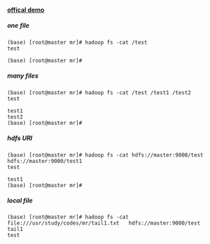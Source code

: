 
#### [offical demo](https://hadoop.apache.org/docs/current/hadoop-project-dist/hadoop-common/FileSystemShell.html#cat) 
##### one file
```
(base) [root@master mr]# hadoop fs -cat /test
test

(base) [root@master mr]# 
```

##### many files
```
(base) [root@master mr]# hadoop fs -cat /test /test1 /test2
test

test1
test2
(base) [root@master mr]#
```

##### hdfs URI
```
(base) [root@master mr]# hadoop fs -cat hdfs://master:9000/test  hdfs://master:9000/test1
test

test1
(base) [root@master mr]# 
```

##### local file
```
(base) [root@master mr]# hadoop fs -cat file:///usr/study/codes/mr/tail1.txt   hdfs://master:9000/test
tail1
test
```
